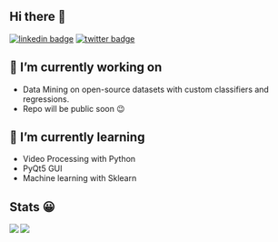 
## Hi there 👋
[![linkedin badge](https://img.shields.io/badge/Atul_Patare-30302f?style=flat&logo=linkedin)](https://www.linkedin.com/in/atul-patare-a768a3165/)
[![twitter badge](https://img.shields.io/badge/@atul_patare-30302f?style=flat&color=blue&logo=twitter)](https://twitter.com/atul_patare)

## 🔭 I’m currently working on 
  * Data Mining on open-source datasets with custom classifiers and regressions.
  * Repo will be public soon 😉

## 🌱 I’m currently learning
  * Video Processing with Python
  * PyQt5 GUI
  * Machine learning with Sklearn

## Stats 😀

<a href="https://github.com/AP-Atul/AP-Atul">
  <img align="left" src="https://github-readme-stats.vercel.app/api/top-langs/?username=ap-atul" />
</a>
<a href="https://github.com/AP-Atul/AP-Atul">
  <img align="left" src="https://github-readme-stats.vercel.app/api?username=ap-atul&count_private=true" />
</a>
